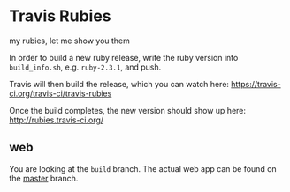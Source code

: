 # Travis Rubies

my rubies, let me show you them

In order to build a new ruby release, write the ruby version into `build_info.sh`,
e.g. `ruby-2.3.1`, and push.

Travis will then build the release, which you can watch here:
https://travis-ci.org/travis-ci/travis-rubies

Once the build completes, the new version should show up here:
http://rubies.travis-ci.org/

## web

You are looking at the `build` branch. The actual web app can be found on the [master](https://github.com/travis-ci/travis-rubies/tree/master) branch.
